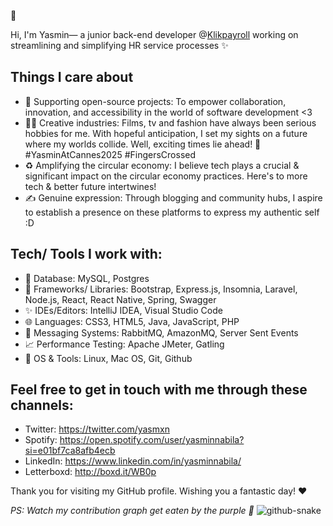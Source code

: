 👻

Hi, I'm Yasmin— a junior back-end developer @[Klikpayroll](https://klikpayroll.com/) working on streamlining and simplifying HR service processes ✨

## Things I care about
- 🌱 Supporting open-source projects: To empower collaboration, innovation, and accessibility in the world of software development <3
- 🎥👗 Creative industries: Films, tv and fashion have always been serious hobbies for me. With hopeful anticipation, I set my sights on a future where my worlds collide. Well, exciting times lie ahead! 🙇 #YasminAtCannes2025 #FingersCrossed
- ♻️ Amplifying the circular economy: I believe tech plays a crucial & significant impact on the circular economy practices. Here's to more tech & better future intertwines!
- ✍️ Genuine expression: Through blogging and community hubs, I aspire to establish a presence on these platforms to express my authentic self :D
  
## Tech/ Tools I work with:
- 🔮 Database: MySQL, Postgres
- 🎨 Frameworks/ Libraries: Bootstrap, Express.js, Insomnia, Laravel, Node.js, React, React Native, Spring, Swagger
- ✨ IDEs/Editors: IntelliJ IDEA, Visual Studio Code
- 🌐 Languages: CSS3, HTML5, Java, JavaScript, PHP
- 💌 Messaging Systems: RabbitMQ, AmazonMQ, Server Sent Events
- 📈 Performance Testing: Apache JMeter, Gatling
- 🔧 OS & Tools: Linux, Mac OS, Git, Github

## Feel free to get in touch with me through these channels:
- Twitter: https://twitter.com/yasmxn
- Spotify: https://open.spotify.com/user/yasminnabila?si=e01bf7ca8afb4ecb
- LinkedIn: https://www.linkedin.com/in/yasminnabila/
- Letterboxd: http://boxd.it/WB0p
  
Thank you for visiting my GitHub profile. Wishing you a fantastic day! ♥️

_PS: Watch my contribution graph get eaten by the purple 🐍_
<picture>
  <source media="(prefers-color-scheme: dark)" srcset="https://github.com/yasminnabila/yasminnabila/blob/output/github-contribution-grid-snake-dark.svg" />
  <source media="(prefers-color-scheme: light)" srcset="https://github.com/yasminnabila/yasminnabila/blob/output/github-contribution-grid-snake.svg" />
  <img alt="github-snake" src="https://github.com/yasminnabila/yasminnabila/blob/output/github-contribution-grid-snake.svg" />
</picture>

<!--
**yasminnabila/yasminnabila** is a ✨ _special_ ✨ repository because its `README.md` (this file) appears on your GitHub profile.

Here are some ideas to get you started:

- 🔭 I’m currently working on ...
- 🌱 I’m currently learning ...
- 👯 I’m looking to collaborate on ...
- 🤔 I’m looking for help with ...
- 💬 Ask me about ...
- 📫 How to reach me: ...
- 😄 Pronouns: ...
- ⚡ Fun fact: ...
-->
